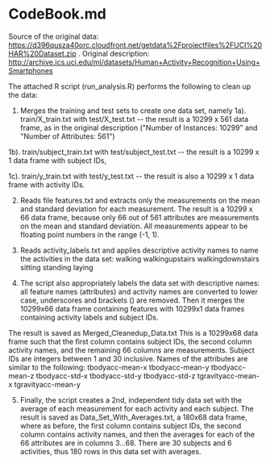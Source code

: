 CodeBook.md
==============

Source of the original data: https://d396qusza40orc.cloudfront.net/getdata%2Fprojectfiles%2FUCI%20HAR%20Dataset.zip . 
Original description: http://archive.ics.uci.edu/ml/datasets/Human+Activity+Recognition+Using+Smartphones

The attached R script (run_analysis.R) performs the following to clean up the data:

1. Merges the training and test sets to create one data set, namely
1a). train/X_train.txt with test/X_test.txt -- the result is a 10299 x 561 data frame, as in the original description 
	("Number of Instances: 10299" and "Number of Attributes: 561")

1b). train/subject_train.txt with test/subject_test.txt -- the result is a 10299 x 1 data frame with subject IDs,

1c). train/y_train.txt with test/y_test.txt -- the result is also a 10299 x 1 data frame with activity IDs.

2. Reads file features.txt and extracts only the measurements on the mean and standard deviation for each measurement.
The result is a 10299 x 66 data frame, because only 66 out of 561 attributes are measurements on the mean and standard deviation. 
All measurements appear to be floating point numbers in the range (-1, 1).

3. Reads activity_labels.txt and applies descriptive activity names to name the activities in the data set:
walking
walkingupstairs
walkingdownstairs
sitting
standing
laying

4. The script also appropriately labels the data set with descriptive names: all feature names (attributes) 
and activity names are converted to lower case, underscores and brackets () are removed.
Then it merges the 10299x66 data frame containing features with 10299x1 data frames containing activity labels and subject IDs.

The result is saved as Merged_Cleanedup_Data.txt  This is a 10299x68 data frame such that the first column contains subject IDs, 
the second column activity names, and the remaining 66 columns are measurements. 
Subject IDs are integers between 1 and 30 inclusive. 
Names of the attributes are similar to the following:
tbodyacc-mean-x
tbodyacc-mean-y
tbodyacc-mean-z
tbodyacc-std-x
tbodyacc-std-y
tbodyacc-std-z
tgravityacc-mean-x
tgravityacc-mean-y

5. Finally, the script creates a 2nd, independent tidy data set with the average of each measurement for each activity and each subject.
The result is saved as Data_Set_With_Averages.txt, a 180x68 data frame, where as before, the first column contains subject IDs, 
the second column contains activity names, and then the averages for each of the 66 attributes are in columns 3...68. 
There are 30 subjects and 6 activities, thus 180 rows in this data set with averages.

